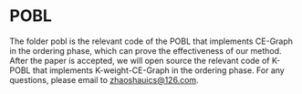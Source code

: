 # POBL
The folder pobl is the relevant code of the POBL that implements CE-Graph in the ordering phase, which can prove the effectiveness of our method. After the paper is accepted, we will open source the relevant code of K-POBL that implements K-weight-CE-Graph in the ordering phase. For any questions, please email to zhaoshauics@126.com.
